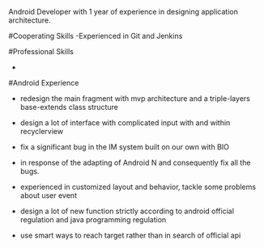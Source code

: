 Android Developer with 1 year of experience in designing application architecture.



#Cooperating Skills
-Experienced in Git and Jenkins

#Professional Skills

- 

#Android Experience
- redesign the main fragment with mvp architecture and a triple-layers base-extends class structure

- design a lot of interface with complicated input with and within recyclerview

- fix a significant bug in the IM system built on our own with BIO

- in response of the adapting of Android N and consequently fix all the bugs.

- experienced in customized layout and behavior, tackle some problems about user event

- design a lot of new function strictly according to android official regulation and java programming regulation

- use smart ways to reach target rather than in search of official api
